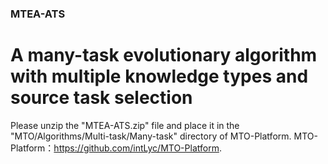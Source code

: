 ### MTEA-ATS
# A many-task evolutionary algorithm with multiple knowledge types and source task selection
Please unzip the "MTEA-ATS.zip" file and place it in the "MTO/Algorithms/Multi-task/Many-task" directory of MTO-Platform.
MTO-Platform：https://github.com/intLyc/MTO-Platform.
